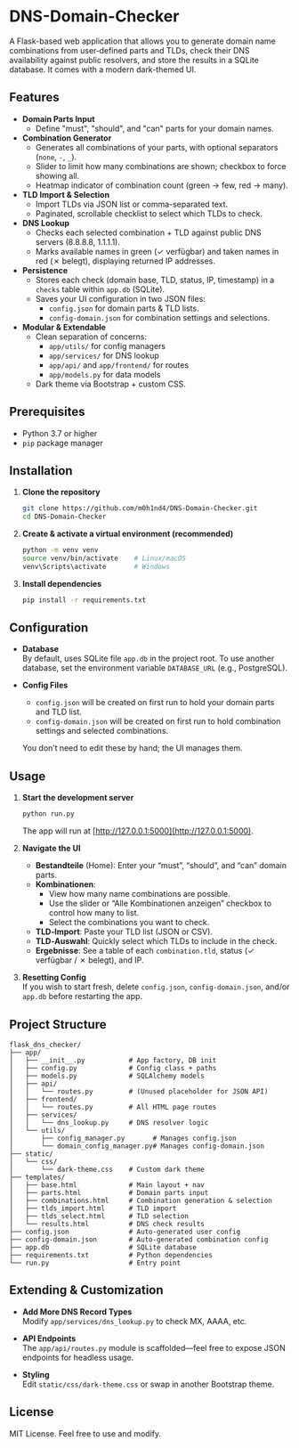# DNS-Domain-Checker

A Flask-based web application that allows you to generate domain name combinations from user‑defined parts and TLDs, check their DNS availability against public resolvers, and store the results in a SQLite database. It comes with a modern dark-themed UI.

## Features

- **Domain Parts Input**  
  - Define "must", "should", and "can" parts for your domain names.
- **Combination Generator**  
  - Generates all combinations of your parts, with optional separators (`none`, `-`, `_`).
  - Slider to limit how many combinations are shown; checkbox to force showing all.
  - Heatmap indicator of combination count (green → few, red → many).
- **TLD Import & Selection**  
  - Import TLDs via JSON list or comma-separated text.
  - Paginated, scrollable checklist to select which TLDs to check.
- **DNS Lookup**  
  - Checks each selected combination + TLD against public DNS servers (8.8.8.8, 1.1.1.1).
  - Marks available names in green (✓ verfügbar) and taken names in red (✗ belegt), displaying returned IP addresses.
- **Persistence**  
  - Stores each check (domain base, TLD, status, IP, timestamp) in a `checks` table within `app.db` (SQLite).
  - Saves your UI configuration in two JSON files:
    - `config.json` for domain parts & TLD lists.
    - `config-domain.json` for combination settings and selections.
- **Modular & Extendable**  
  - Clean separation of concerns:  
    - `app/utils/` for config managers  
    - `app/services/` for DNS lookup  
    - `app/api/` and `app/frontend/` for routes  
    - `app/models.py` for data models  
  - Dark theme via Bootstrap + custom CSS.

## Prerequisites

- Python 3.7 or higher  
- `pip` package manager  

## Installation

1. **Clone the repository**  
   ```bash
   git clone https://github.com/m0h1nd4/DNS-Domain-Checker.git
   cd DNS-Domain-Checker
   ```

2. **Create & activate a virtual environment (recommended)**  
   ```bash
   python -m venv venv
   source venv/bin/activate    # Linux/macOS
   venv\Scripts\activate       # Windows
   ```

3. **Install dependencies**  
   ```bash
   pip install -r requirements.txt
   ```

## Configuration

- **Database**  
  By default, uses SQLite file `app.db` in the project root. To use another database, set the environment variable `DATABASE_URL` (e.g., PostgreSQL).

- **Config Files**  
  - `config.json` will be created on first run to hold your domain parts and TLD list.  
  - `config-domain.json` will be created on first run to hold combination settings and selected combinations.  

  You don’t need to edit these by hand; the UI manages them.

## Usage

1. **Start the development server**  
   ```bash
   python run.py
   ```
   The app will run at [http://127.0.0.1:5000](http://127.0.0.1:5000).

2. **Navigate the UI**  
   - **Bestandteile** (Home): Enter your “must”, “should”, and “can” domain parts.  
   - **Kombinationen**:  
     - View how many name combinations are possible.  
     - Use the slider or “Alle Kombinationen anzeigen” checkbox to control how many to list.  
     - Select the combinations you want to check.  
   - **TLD‑Import**: Paste your TLD list (JSON or CSV).  
   - **TLD‑Auswahl**: Quickly select which TLDs to include in the check.  
   - **Ergebnisse**: See a table of each `combination.tld`, status (✓ verfügbar / ✗ belegt), and IP.

3. **Resetting Config**  
   If you wish to start fresh, delete `config.json`, `config-domain.json`, and/or `app.db` before restarting the app.

## Project Structure

```
flask_dns_checker/
├── app/
│   ├── __init__.py           # App factory, DB init
│   ├── config.py             # Config class + paths
│   ├── models.py             # SQLAlchemy models
│   ├── api/
│   │   └── routes.py         # (Unused placeholder for JSON API)
│   ├── frontend/
│   │   └── routes.py         # All HTML page routes
│   ├── services/
│   │   └── dns_lookup.py     # DNS resolver logic
│   └── utils/
│       ├── config_manager.py       # Manages config.json
│       └── domain_config_manager.py# Manages config-domain.json
├── static/
│   └── css/
│       └── dark-theme.css    # Custom dark theme
├── templates/
│   ├── base.html             # Main layout + nav
│   ├── parts.html            # Domain parts input
│   ├── combinations.html     # Combination generation & selection
│   ├── tlds_import.html      # TLD import
│   ├── tlds_select.html      # TLD selection
│   └── results.html          # DNS check results
├── config.json               # Auto‑generated user config
├── config-domain.json        # Auto‑generated combination config
├── app.db                    # SQLite database
├── requirements.txt          # Python dependencies
└── run.py                    # Entry point
```

## Extending & Customization

- **Add More DNS Record Types**  
  Modify `app/services/dns_lookup.py` to check MX, AAAA, etc.

- **API Endpoints**  
  The `app/api/routes.py` module is scaffolded—feel free to expose JSON endpoints for headless usage.

- **Styling**  
  Edit `static/css/dark-theme.css` or swap in another Bootstrap theme.

## License

MIT License. Feel free to use and modify.
